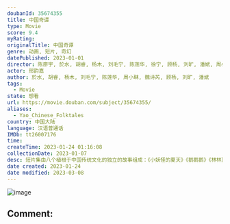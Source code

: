 ```yaml
---
doubanId: 35674355
title: 中国奇谭
type: Movie
score: 9.4
myRating: 
originalTitle: 中国奇谭
genre: 动画, 短片, 奇幻
datePublished: 2023-01-01
director: 陈廖宇, 於水, 胡睿, 杨木, 刘毛宁, 陈莲华, 徐宁, 顾杨, 刘旷, 潘斌, 周小琳, 於水, 胡睿, 徐宁
actor: 邢韵嘉
author: 於水, 胡睿, 杨木, 刘毛宁, 陈莲华, 周小琳, 魏诗芮, 顾杨, 刘旷, 潘斌
tags:
  - Movie
state: 想看
url: https://movie.douban.com/subject/35674355/
aliases:
  - Yao_Chinese_Folktales
country: 中国大陆
language: 汉语普通话
IMDb: tt26007176
time: 
createTime: 2023-01-24 01:16:08
collectionDate: 2023-01-07
desc: 短片集由八个植根于中国传统文化的独立的故事组成：《小妖怪的夏天》《鹅鹅鹅》《林林》《乡村巴士带走了王孩儿和神仙》《小满》《玉兔》《小卖部》《飞鸟与鱼》，在观众面前铺陈开一个极具中式想象力和审美魅力的“...
date created: 2023-01-24
date modified: 2023-03-08
---
```


![image](p2885130077.jpg)

Comment:
---
